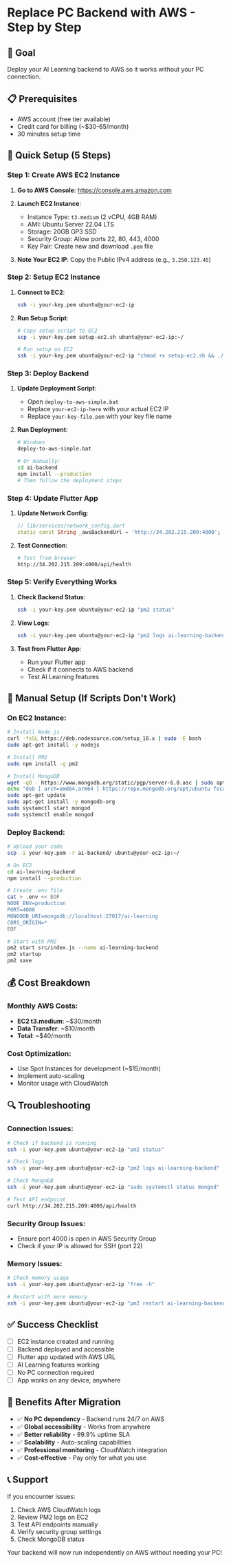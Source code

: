 # Replace PC Backend with AWS - Step by Step

## 🎯 Goal
Deploy your AI Learning backend to AWS so it works without your PC connection.

## 📋 Prerequisites
- AWS account (free tier available)
- Credit card for billing (~$30-65/month)
- 30 minutes setup time

## 🚀 Quick Setup (5 Steps)

### Step 1: Create AWS EC2 Instance

1. **Go to AWS Console**: https://console.aws.amazon.com
2. **Launch EC2 Instance**:
   - Instance Type: `t3.medium` (2 vCPU, 4GB RAM)
   - AMI: Ubuntu Server 22.04 LTS
   - Storage: 20GB GP3 SSD
   - Security Group: Allow ports 22, 80, 443, 4000
   - Key Pair: Create new and download `.pem` file

3. **Note Your EC2 IP**: Copy the Public IPv4 address (e.g., `3.250.123.45`)

### Step 2: Setup EC2 Instance

1. **Connect to EC2**:
   ```bash
   ssh -i your-key.pem ubuntu@your-ec2-ip
   ```

2. **Run Setup Script**:
   ```bash
   # Copy setup script to EC2
   scp -i your-key.pem setup-ec2.sh ubuntu@your-ec2-ip:~/
   
   # Run setup on EC2
   ssh -i your-key.pem ubuntu@your-ec2-ip "chmod +x setup-ec2.sh && ./setup-ec2.sh"
   ```

### Step 3: Deploy Backend

1. **Update Deployment Script**:
   - Open `deploy-to-aws-simple.bat`
   - Replace `your-ec2-ip-here` with your actual EC2 IP
   - Replace `your-key-file.pem` with your key file name

2. **Run Deployment**:
   ```bash
   # Windows
   deploy-to-aws-simple.bat
   
   # Or manually:
   cd ai-backend
   npm install --production
   # Then follow the deployment steps
   ```

### Step 4: Update Flutter App

1. **Update Network Config**:
   ```dart
   // lib/services/network_config.dart
   static const String _awsBackendUrl = 'http://34.202.215.209:4000';
   ```

2. **Test Connection**:
   ```bash
   # Test from browser
   http://34.202.215.209:4000/api/health
   ```

### Step 5: Verify Everything Works

1. **Check Backend Status**:
   ```bash
   ssh -i your-key.pem ubuntu@your-ec2-ip "pm2 status"
   ```

2. **View Logs**:
   ```bash
   ssh -i your-key.pem ubuntu@your-ec2-ip "pm2 logs ai-learning-backend"
   ```

3. **Test from Flutter App**:
   - Run your Flutter app
   - Check if it connects to AWS backend
   - Test AI Learning features

## 🔧 Manual Setup (If Scripts Don't Work)

### On EC2 Instance:
```bash
# Install Node.js
curl -fsSL https://deb.nodesource.com/setup_18.x | sudo -E bash -
sudo apt-get install -y nodejs

# Install PM2
sudo npm install -g pm2

# Install MongoDB
wget -qO - https://www.mongodb.org/static/pgp/server-6.0.asc | sudo apt-key add -
echo "deb [ arch=amd64,arm64 ] https://repo.mongodb.org/apt/ubuntu focal/mongodb-org/6.0 multiverse" | sudo tee /etc/apt/sources.list.d/mongodb-org-6.0.list
sudo apt-get update
sudo apt-get install -y mongodb-org
sudo systemctl start mongod
sudo systemctl enable mongod
```

### Deploy Backend:
```bash
# Upload your code
scp -i your-key.pem -r ai-backend/ ubuntu@your-ec2-ip:~/

# On EC2
cd ai-learning-backend
npm install --production

# Create .env file
cat > .env << EOF
NODE_ENV=production
PORT=4000
MONGODB_URI=mongodb://localhost:27017/ai-learning
CORS_ORIGIN=*
EOF

# Start with PM2
pm2 start src/index.js --name ai-learning-backend
pm2 startup
pm2 save
```

## 💰 Cost Breakdown

### Monthly AWS Costs:
- **EC2 t3.medium**: ~$30/month
- **Data Transfer**: ~$10/month
- **Total**: ~$40/month

### Cost Optimization:
- Use Spot Instances for development (~$15/month)
- Implement auto-scaling
- Monitor usage with CloudWatch

## 🔍 Troubleshooting

### Connection Issues:
```bash
# Check if backend is running
ssh -i your-key.pem ubuntu@your-ec2-ip "pm2 status"

# Check logs
ssh -i your-key.pem ubuntu@your-ec2-ip "pm2 logs ai-learning-backend"

# Check MongoDB
ssh -i your-key.pem ubuntu@your-ec2-ip "sudo systemctl status mongod"

# Test API endpoint
curl http://34.202.215.209:4000/api/health
```

### Security Group Issues:
- Ensure port 4000 is open in AWS Security Group
- Check if your IP is allowed for SSH (port 22)

### Memory Issues:
```bash
# Check memory usage
ssh -i your-key.pem ubuntu@your-ec2-ip "free -h"

# Restart with more memory
ssh -i your-key.pem ubuntu@your-ec2-ip "pm2 restart ai-learning-backend --max-memory-restart 3G"
```

## ✅ Success Checklist

- [ ] EC2 instance created and running
- [ ] Backend deployed and accessible
- [ ] Flutter app updated with AWS URL
- [ ] AI Learning features working
- [ ] No PC connection required
- [ ] App works on any device, anywhere

## 🎉 Benefits After Migration

- ✅ **No PC dependency** - Backend runs 24/7 on AWS
- ✅ **Global accessibility** - Works from anywhere
- ✅ **Better reliability** - 99.9% uptime SLA
- ✅ **Scalability** - Auto-scaling capabilities
- ✅ **Professional monitoring** - CloudWatch integration
- ✅ **Cost-effective** - Pay only for what you use

## 📞 Support

If you encounter issues:
1. Check AWS CloudWatch logs
2. Review PM2 logs on EC2
3. Test API endpoints manually
4. Verify security group settings
5. Check MongoDB status

Your backend will now run independently on AWS without needing your PC! 